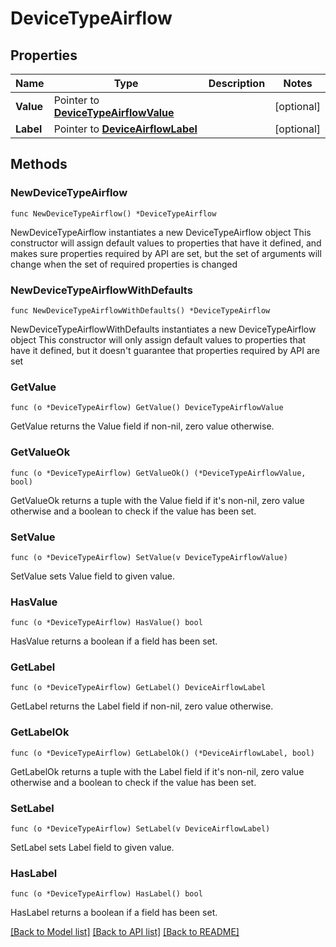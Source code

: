 # DeviceTypeAirflow

## Properties

Name | Type | Description | Notes
------------ | ------------- | ------------- | -------------
**Value** | Pointer to [**DeviceTypeAirflowValue**](DeviceTypeAirflowValue.md) |  | [optional] 
**Label** | Pointer to [**DeviceAirflowLabel**](DeviceAirflowLabel.md) |  | [optional] 

## Methods

### NewDeviceTypeAirflow

`func NewDeviceTypeAirflow() *DeviceTypeAirflow`

NewDeviceTypeAirflow instantiates a new DeviceTypeAirflow object
This constructor will assign default values to properties that have it defined,
and makes sure properties required by API are set, but the set of arguments
will change when the set of required properties is changed

### NewDeviceTypeAirflowWithDefaults

`func NewDeviceTypeAirflowWithDefaults() *DeviceTypeAirflow`

NewDeviceTypeAirflowWithDefaults instantiates a new DeviceTypeAirflow object
This constructor will only assign default values to properties that have it defined,
but it doesn't guarantee that properties required by API are set

### GetValue

`func (o *DeviceTypeAirflow) GetValue() DeviceTypeAirflowValue`

GetValue returns the Value field if non-nil, zero value otherwise.

### GetValueOk

`func (o *DeviceTypeAirflow) GetValueOk() (*DeviceTypeAirflowValue, bool)`

GetValueOk returns a tuple with the Value field if it's non-nil, zero value otherwise
and a boolean to check if the value has been set.

### SetValue

`func (o *DeviceTypeAirflow) SetValue(v DeviceTypeAirflowValue)`

SetValue sets Value field to given value.

### HasValue

`func (o *DeviceTypeAirflow) HasValue() bool`

HasValue returns a boolean if a field has been set.

### GetLabel

`func (o *DeviceTypeAirflow) GetLabel() DeviceAirflowLabel`

GetLabel returns the Label field if non-nil, zero value otherwise.

### GetLabelOk

`func (o *DeviceTypeAirflow) GetLabelOk() (*DeviceAirflowLabel, bool)`

GetLabelOk returns a tuple with the Label field if it's non-nil, zero value otherwise
and a boolean to check if the value has been set.

### SetLabel

`func (o *DeviceTypeAirflow) SetLabel(v DeviceAirflowLabel)`

SetLabel sets Label field to given value.

### HasLabel

`func (o *DeviceTypeAirflow) HasLabel() bool`

HasLabel returns a boolean if a field has been set.


[[Back to Model list]](../README.md#documentation-for-models) [[Back to API list]](../README.md#documentation-for-api-endpoints) [[Back to README]](../README.md)


